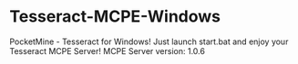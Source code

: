 # Tesseract-MCPE-Windows
PocketMine - Tesseract for Windows! Just launch start.bat and enjoy your Tesseract MCPE Server! MCPE Server version: 1.0.6

